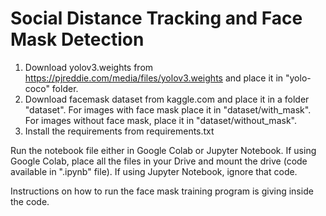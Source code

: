 # Social Distance Tracking and Face Mask Detection

1. Download yolov3.weights from https://pjreddie.com/media/files/yolov3.weights and place it in "yolo-coco" folder.
2. Download facemask dataset from kaggle.com and place it in a folder "dataset". For images with face mask place it in "dataset/with_mask". For images without face mask, place it in "dataset/without_mask".
3. Install the requirements from requirements.txt

Run the notebook file either in Google Colab or Jupyter Notebook. If using Google Colab, place all the files in your Drive and mount the drive (code available in ".ipynb" file). If using Jupyter Notebook, ignore that code.

Instructions on how to run the face mask training program is giving inside the code. 


